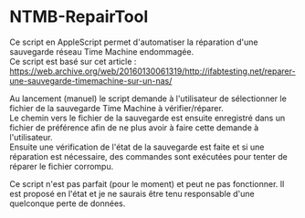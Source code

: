 # NTMB-RepairTool
Ce script en AppleScript permet d'automatiser la réparation d'une sauvegarde réseau Time Machine endommagée.<br/>
Ce script est basé sur cet article : https://web.archive.org/web/20160130061319/http://ifabtesting.net/reparer-une-sauvegarde-timemachine-sur-un-nas/<br/>

Au lancement (manuel) le script demande à l'utilisateur de sélectionner le fichier de la sauvegarde Time Machine à vérifier/réparer.<br/>
Le chemin vers le fichier de la sauvegarde est ensuite enregistré dans un fichier de préférence afin de ne plus avoir à faire cette demande à l'utilisateur.<br/>
Ensuite une vérification de l'état de la sauvegarde est faite et si une réparation est nécessaire, des commandes sont exécutées pour tenter de réparer le fichier corrompu.<br/>

Ce script n'est pas parfait (pour le moment) et peut ne pas fonctionner. Il est proposé en l'état et je ne saurais être tenu responsable d'une quelconque perte de données.
